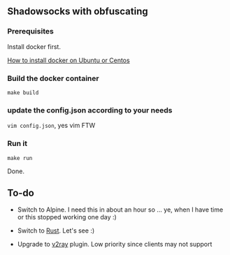 ## Shadowsocks with obfuscating

### Prerequisites

Install docker first.

[How to install docker on Ubuntu or Centos](https://github.com/bindiego/local_services/tree/develop/docker)

### Build the docker container

```make build```

### update the config.json according to your needs

```vim config.json```, yes vim FTW

### Run it

```make run```

Done.

## To-do

- Switch to Alpine. I need this in about an hour so ... ye, when I have time or this stopped working one day :)

- Switch to [Rust](https://github.com/shadowsocks/shadowsocks-rust). Let's see :)

- Upgrade to [v2ray](https://github.com/shadowsocks/v2ray-plugin) plugin. Low priority since clients may not support
